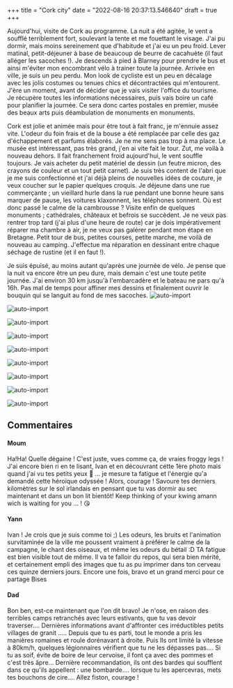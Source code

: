 +++
title = "Cork city"
date = "2022-08-16 20:37:13.546640"
draft = true
+++

Aujourd'hui, visite de Cork au programme. La nuit a été agitée, le vent a soufflé terriblement fort, soulevant la tente
et me fouettant le visage. J'ai pu dormir, mais moins sereinement que d'habitude et j'ai eu un peu froid. Lever matinal,
petit-déjeuner à base de beaucoup de beurre de cacahuète (il faut alléger les sacoches !). Je descends à pied à Blarney
pour prendre le bus et ainsi m'éviter mon encombrant vélo à trainer toute la journée. Arrivée en ville, je suis un peu
perdu. Mon look de cycliste est un peu en décalage avec les jolis costumes ou tenues chics et décontractées qui
m'entourent. J'ère un moment, avant de décider que je vais visiter l'office du tourisme. Je récupère toutes les
informations nécessaires, puis vais boire un café pour planifier la journée. Ce sera donc cartes postales en premier,
musée des beaux arts puis déambulation de monuments en monuments.

Cork est jolie et animée mais pour être tout à fait franc, je m'ennuie assez vite. L'odeur du foin frais et de la bouse
a été remplacée par celle des gaz d'échappement et
parfums élaborés. Je ne me sens pas trop à ma place. Le musée est intéressant, pas très grand, j'en ai vite fait le
tour. Zut, me voilà à nouveau dehors. Il fait franchement froid aujourd'hui, le vent souffle toujours. Je vais acheter
du petit matériel de dessin (un feutre micron, des crayons de couleur et un tout petit carnet).
Je suis très content de l'abri que je me suis confectionné et j'ai déjà pleins de nouvelles idées de couture, je veux
coucher sur le papier
quelques croquis. Je déjeune dans une rue commerçante ; un vieillard hurle dans la rue pendant une bonne heure sans
marquer de pause, les voitures klaxonnent, les téléphones sonnent. Où est donc passé le calme de la cambrousse ? Visite
enfin de quelques monuments ; cathédrales, châteaux et befrois se succèdent. Je ne veux pas rentrer trop tard (j'ai plus
d'une heure de route) car je dois impérativement réparer ma chambre à air, je ne veux pas galérer pendant mon étape en
Bretagne. Petit tour de bus, petites courses, petite marche, me voilà de nouveau au camping. J'effectue ma réparation en
dessinant entre chaque séchage de rustine (et il en faut !).

Je suis épuisé, au moins autant qu'après une journée de vélo. Je pense que la nuit va encore être un peu dure, mais
demain c'est une toute petite journée. J'ai environ 30 km
jusqu'à l'embarcadère et le bateau ne pars qu'à 16h. Pas mal de temps pour affiner mes dessins et finalement ouvrir le
bouquin qui se languit au fond de mes sacoches.
![auto-import](https://thumbsnap.com/i/V7McjSsv.jpg)

![auto-import](https://thumbsnap.com/i/dAtwEpiR.jpg)

![auto-import](https://thumbsnap.com/i/CBwCa4ht.jpg)

![auto-import](https://thumbsnap.com/i/8z885D8z.jpg)

![auto-import](https://thumbsnap.com/i/pTyfwsj5.jpg)

![auto-import](https://thumbsnap.com/i/h8pJKj8T.jpg)

![auto-import](https://thumbsnap.com/i/nknFVfJQ.jpg)

![auto-import](https://thumbsnap.com/i/MJ3jY8Ad.jpg)

![auto-import](https://thumbsnap.com/i/LUW46dsu.jpg)

## Commentaires

#### Moum

Ha!Ha! Quelle dégaine ! C'est juste, vues comme ça, de vraies froggy legs ! J'ai encore bien ri en te lisant, Ivan et en
découvrant cette 1ère photo mais quand j'ai vu tes petits yeux 🥹 ... je mesure ta fatigue et l'énergie qu'a demandé
cette héroïque odyssée ! Alors, courage ! Savoure tes derniers kilomètres sur le sol irlandais en pensant que tu vas
dormir au sec maintenant et dans un bon lit bientôt!
Keep thinking of your kwing amann wich is waiting for you ... ! 😘

#### Yann

Ivan !
Je crois que je suis comme toi ;)
Les odeurs, les bruits et l'animation survitaminée de la ville me poussent vraiment à préférer le calme de la campagne,
le chant des oiseaux, et même les odeurs du bétail :D
TA fatigue est bien visible tout de même. Il va te falloir du repos, qui sera bien mérité, et certainement empli des
images que tu as pu imprimer dans ton cerveau ces quinze derniers jours.
Encore une fois, bravo et un grand merci pour ce partage
Bises

#### Dad

Bon ben, est-ce maintenant que l'on dit bravo!
Je n'ose, en raison des terribles camps retranchés avec leurs estivants, que tu vas devoir traverser....
Dernières informations avant d'affronter ces irréductibles petits villages de granit .....
Depuis que tu es parti, tout le monde a pris les manières romaines et roule dorénavant à droite. Puis Ils ont limité la
vitesse à 80km/h, quelques légionnaires vérifient que tu ne les dépasses pas....
Si tu as soif, évite de boire de leur cervoise, il font ça avec des pommes et c'est très âpre...
Dernière recommandation, ils ont des bardes qui soufflent dans ce qu'ils appellent : une bombarde.... lorsque tu les
apercevras, mets tes bouchons de cire....
Allez fiston, courage !
